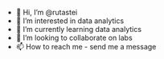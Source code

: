 - 👋 Hi, I’m @rutastei
- 👀 I’m interested in data analytics
- 🌱 I’m currently learning data analytics
- 💞️ I’m looking to collaborate on labs
- 📫 How to reach me - send me a message

<!---
rutastei/rutastei is a ✨ special ✨ repository because its `README.md` (this file) appears on your GitHub profile.
You can click the Preview link to take a look at your changes.
--->
